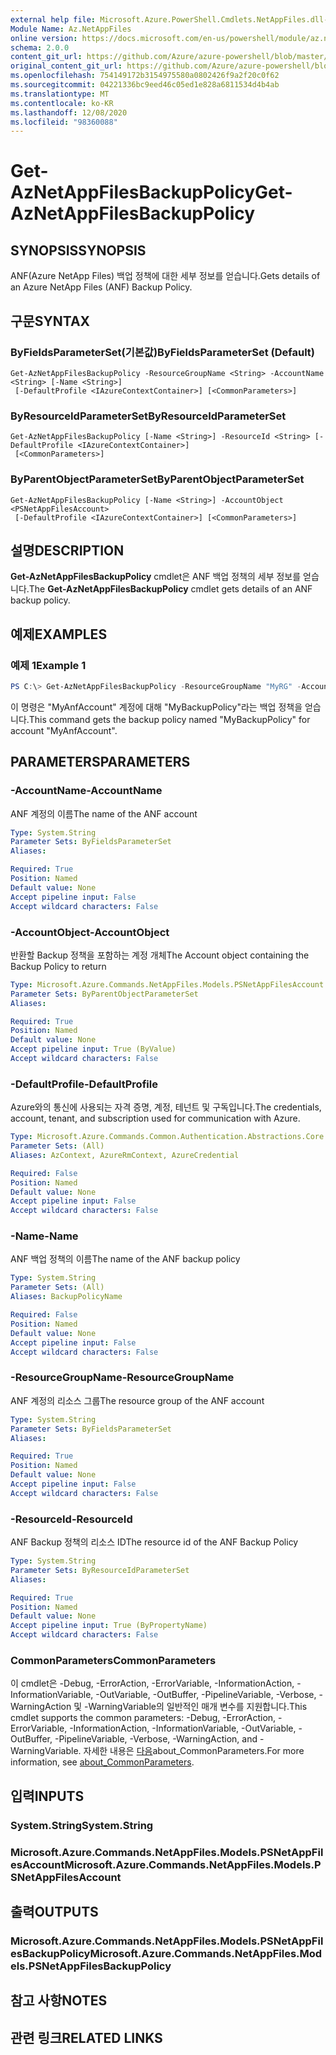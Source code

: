 ```yaml
---
external help file: Microsoft.Azure.PowerShell.Cmdlets.NetAppFiles.dll-Help.xml
Module Name: Az.NetAppFiles
online version: https://docs.microsoft.com/en-us/powershell/module/az.netappfiles/get-aznetappfilesbackuppolicy
schema: 2.0.0
content_git_url: https://github.com/Azure/azure-powershell/blob/master/src/NetAppFiles/NetAppFiles/help/Get-AzNetAppFilesBackupPolicy.md
original_content_git_url: https://github.com/Azure/azure-powershell/blob/master/src/NetAppFiles/NetAppFiles/help/Get-AzNetAppFilesBackupPolicy.md
ms.openlocfilehash: 754149172b3154975580a0802426f9a2f20c0f62
ms.sourcegitcommit: 04221336bc9eed46c05ed1e828a6811534d4b4ab
ms.translationtype: MT
ms.contentlocale: ko-KR
ms.lasthandoff: 12/08/2020
ms.locfileid: "98360088"
---
```

# <span data-ttu-id="d73ec-101">Get-AzNetAppFilesBackupPolicy</span><span class="sxs-lookup"><span data-stu-id="d73ec-101">Get-AzNetAppFilesBackupPolicy</span></span>

## <span data-ttu-id="d73ec-102">SYNOPSIS</span><span class="sxs-lookup"><span data-stu-id="d73ec-102">SYNOPSIS</span></span>
<span data-ttu-id="d73ec-103">ANF(Azure NetApp Files) 백업 정책에 대한 세부 정보를 얻습니다.</span><span class="sxs-lookup"><span data-stu-id="d73ec-103">Gets details of an Azure NetApp Files (ANF) Backup Policy.</span></span>

## <span data-ttu-id="d73ec-104">구문</span><span class="sxs-lookup"><span data-stu-id="d73ec-104">SYNTAX</span></span>

### <span data-ttu-id="d73ec-105">ByFieldsParameterSet(기본값)</span><span class="sxs-lookup"><span data-stu-id="d73ec-105">ByFieldsParameterSet (Default)</span></span>
```
Get-AzNetAppFilesBackupPolicy -ResourceGroupName <String> -AccountName <String> [-Name <String>]
 [-DefaultProfile <IAzureContextContainer>] [<CommonParameters>]
```

### <span data-ttu-id="d73ec-106">ByResourceIdParameterSet</span><span class="sxs-lookup"><span data-stu-id="d73ec-106">ByResourceIdParameterSet</span></span>
```
Get-AzNetAppFilesBackupPolicy [-Name <String>] -ResourceId <String> [-DefaultProfile <IAzureContextContainer>]
 [<CommonParameters>]
```

### <span data-ttu-id="d73ec-107">ByParentObjectParameterSet</span><span class="sxs-lookup"><span data-stu-id="d73ec-107">ByParentObjectParameterSet</span></span>
```
Get-AzNetAppFilesBackupPolicy [-Name <String>] -AccountObject <PSNetAppFilesAccount>
 [-DefaultProfile <IAzureContextContainer>] [<CommonParameters>]
```

## <span data-ttu-id="d73ec-108">설명</span><span class="sxs-lookup"><span data-stu-id="d73ec-108">DESCRIPTION</span></span>
<span data-ttu-id="d73ec-109">**Get-AzNetAppFilesBackupPolicy** cmdlet은 ANF 백업 정책의 세부 정보를 얻습니다.</span><span class="sxs-lookup"><span data-stu-id="d73ec-109">The **Get-AzNetAppFilesBackupPolicy** cmdlet gets details of an ANF backup policy.</span></span>

## <span data-ttu-id="d73ec-110">예제</span><span class="sxs-lookup"><span data-stu-id="d73ec-110">EXAMPLES</span></span>

### <span data-ttu-id="d73ec-111">예제 1</span><span class="sxs-lookup"><span data-stu-id="d73ec-111">Example 1</span></span>
```powershell
PS C:\> Get-AzNetAppFilesBackupPolicy -ResourceGroupName "MyRG" -AccountName "MyAnfAccount" -Name "MyBackupPolicy"
```

<span data-ttu-id="d73ec-112">이 명령은 "MyAnfAccount" 계정에 대해 "MyBackupPolicy"라는 백업 정책을 얻습니다.</span><span class="sxs-lookup"><span data-stu-id="d73ec-112">This command gets the backup policy named "MyBackupPolicy" for account "MyAnfAccount".</span></span>

## <span data-ttu-id="d73ec-113">PARAMETERS</span><span class="sxs-lookup"><span data-stu-id="d73ec-113">PARAMETERS</span></span>

### <span data-ttu-id="d73ec-114">-AccountName</span><span class="sxs-lookup"><span data-stu-id="d73ec-114">-AccountName</span></span>
<span data-ttu-id="d73ec-115">ANF 계정의 이름</span><span class="sxs-lookup"><span data-stu-id="d73ec-115">The name of the ANF account</span></span>

```yaml
Type: System.String
Parameter Sets: ByFieldsParameterSet
Aliases:

Required: True
Position: Named
Default value: None
Accept pipeline input: False
Accept wildcard characters: False
```

### <span data-ttu-id="d73ec-116">-AccountObject</span><span class="sxs-lookup"><span data-stu-id="d73ec-116">-AccountObject</span></span>
<span data-ttu-id="d73ec-117">반환할 Backup 정책을 포함하는 계정 개체</span><span class="sxs-lookup"><span data-stu-id="d73ec-117">The Account object containing the Backup Policy to return</span></span>

```yaml
Type: Microsoft.Azure.Commands.NetAppFiles.Models.PSNetAppFilesAccount
Parameter Sets: ByParentObjectParameterSet
Aliases:

Required: True
Position: Named
Default value: None
Accept pipeline input: True (ByValue)
Accept wildcard characters: False
```

### <span data-ttu-id="d73ec-118">-DefaultProfile</span><span class="sxs-lookup"><span data-stu-id="d73ec-118">-DefaultProfile</span></span>
<span data-ttu-id="d73ec-119">Azure와의 통신에 사용되는 자격 증명, 계정, 테넌트 및 구독입니다.</span><span class="sxs-lookup"><span data-stu-id="d73ec-119">The credentials, account, tenant, and subscription used for communication with Azure.</span></span>

```yaml
Type: Microsoft.Azure.Commands.Common.Authentication.Abstractions.Core.IAzureContextContainer
Parameter Sets: (All)
Aliases: AzContext, AzureRmContext, AzureCredential

Required: False
Position: Named
Default value: None
Accept pipeline input: False
Accept wildcard characters: False
```

### <span data-ttu-id="d73ec-120">-Name</span><span class="sxs-lookup"><span data-stu-id="d73ec-120">-Name</span></span>
<span data-ttu-id="d73ec-121">ANF 백업 정책의 이름</span><span class="sxs-lookup"><span data-stu-id="d73ec-121">The name of the ANF backup policy</span></span>

```yaml
Type: System.String
Parameter Sets: (All)
Aliases: BackupPolicyName

Required: False
Position: Named
Default value: None
Accept pipeline input: False
Accept wildcard characters: False
```

### <span data-ttu-id="d73ec-122">-ResourceGroupName</span><span class="sxs-lookup"><span data-stu-id="d73ec-122">-ResourceGroupName</span></span>
<span data-ttu-id="d73ec-123">ANF 계정의 리소스 그룹</span><span class="sxs-lookup"><span data-stu-id="d73ec-123">The resource group of the ANF account</span></span>

```yaml
Type: System.String
Parameter Sets: ByFieldsParameterSet
Aliases:

Required: True
Position: Named
Default value: None
Accept pipeline input: False
Accept wildcard characters: False
```

### <span data-ttu-id="d73ec-124">-ResourceId</span><span class="sxs-lookup"><span data-stu-id="d73ec-124">-ResourceId</span></span>
<span data-ttu-id="d73ec-125">ANF Backup 정책의 리소스 ID</span><span class="sxs-lookup"><span data-stu-id="d73ec-125">The resource id of the ANF Backup Policy</span></span>

```yaml
Type: System.String
Parameter Sets: ByResourceIdParameterSet
Aliases:

Required: True
Position: Named
Default value: None
Accept pipeline input: True (ByPropertyName)
Accept wildcard characters: False
```

### <span data-ttu-id="d73ec-126">CommonParameters</span><span class="sxs-lookup"><span data-stu-id="d73ec-126">CommonParameters</span></span>
<span data-ttu-id="d73ec-127">이 cmdlet은 -Debug, -ErrorAction, -ErrorVariable, -InformationAction, -InformationVariable, -OutVariable, -OutBuffer, -PipelineVariable, -Verbose, -WarningAction 및 -WarningVariable의 일반적인 매개 변수를 지원합니다.</span><span class="sxs-lookup"><span data-stu-id="d73ec-127">This cmdlet supports the common parameters: -Debug, -ErrorAction, -ErrorVariable, -InformationAction, -InformationVariable, -OutVariable, -OutBuffer, -PipelineVariable, -Verbose, -WarningAction, and -WarningVariable.</span></span> <span data-ttu-id="d73ec-128">자세한 내용은 [다음](http://go.microsoft.com/fwlink/?LinkID=113216)about_CommonParameters.</span><span class="sxs-lookup"><span data-stu-id="d73ec-128">For more information, see [about_CommonParameters](http://go.microsoft.com/fwlink/?LinkID=113216).</span></span>

## <span data-ttu-id="d73ec-129">입력</span><span class="sxs-lookup"><span data-stu-id="d73ec-129">INPUTS</span></span>

### <span data-ttu-id="d73ec-130">System.String</span><span class="sxs-lookup"><span data-stu-id="d73ec-130">System.String</span></span>

### <span data-ttu-id="d73ec-131">Microsoft.Azure.Commands.NetAppFiles.Models.PSNetAppFilesAccount</span><span class="sxs-lookup"><span data-stu-id="d73ec-131">Microsoft.Azure.Commands.NetAppFiles.Models.PSNetAppFilesAccount</span></span>

## <span data-ttu-id="d73ec-132">출력</span><span class="sxs-lookup"><span data-stu-id="d73ec-132">OUTPUTS</span></span>

### <span data-ttu-id="d73ec-133">Microsoft.Azure.Commands.NetAppFiles.Models.PSNetAppFilesBackupPolicy</span><span class="sxs-lookup"><span data-stu-id="d73ec-133">Microsoft.Azure.Commands.NetAppFiles.Models.PSNetAppFilesBackupPolicy</span></span>

## <span data-ttu-id="d73ec-134">참고 사항</span><span class="sxs-lookup"><span data-stu-id="d73ec-134">NOTES</span></span>

## <span data-ttu-id="d73ec-135">관련 링크</span><span class="sxs-lookup"><span data-stu-id="d73ec-135">RELATED LINKS</span></span>
